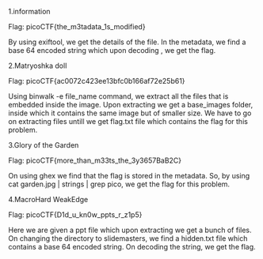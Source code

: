 1.information

Flag: picoCTF{the_m3tadata_1s_modified}

By using exiftool, we get the details of the file. 
In the metadata, we find a base 64 encoded string which upon decoding , we get the flag.




2.Matryoshka doll

Flag: picoCTF{ac0072c423ee13bfc0b166af72e25b61}

Using binwalk -e file_name command, we extract all the files that is embedded inside the image.
Upon extracting we get a base_images folder, inside which it contains the same image but of smaller size.
We have to go on extracting files untill we get flag.txt file which contains the flag for this problem.




3.Glory of the Garden

Flag: picoCTF{more_than_m33ts_the_3y3657BaB2C}

On using ghex we find that the flag is stored in the metadata.
So, by using cat garden.jpg | strings | grep pico, we get the flag for this problem.




4.MacroHard WeakEdge

Flag: picoCTF{D1d_u_kn0w_ppts_r_z1p5}

Here we are given a ppt file which upon extracting we get a bunch of files.
On changing the directory to slidemasters, we find a hidden.txt file which contains a base 64 encoded string.
On decoding the string, we get the flag.

